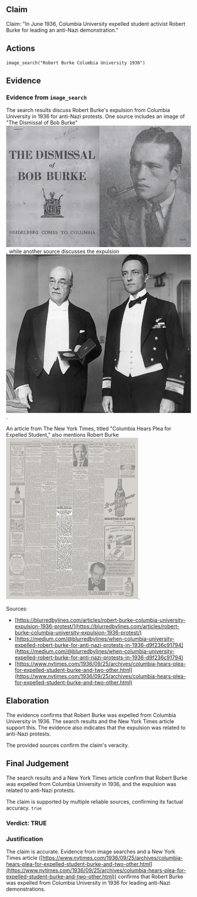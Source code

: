 ## Claim
Claim: "In June 1936, Columbia University expelled student activist Robert Burke for leading an anti-Nazi demonstration."

## Actions
```
image_search("Robert Burke Columbia University 1936")
```

## Evidence
### Evidence from `image_search`
The search results discuss Robert Burke's expulsion from Columbia University in 1936 for anti-Nazi protests. One source includes an image of "The Dismissal of Bob Burke" ![image 7990](media/2025-08-29_22-16-1756505817-184061.jpg), while another source discusses the expulsion ![image 7991](media/2025-08-29_22-16-1756505817-437207.jpg).

An article from The New York Times, titled "Columbia Hears Plea for Expelled Student," also mentions Robert Burke ![image 7992](media/2025-08-29_22-16-1756505817-632615.jpg).

Sources:
*   [https://blurredbylines.com/articles/robert-burke-columbia-university-expulsion-1936-protest/](https://blurredbylines.com/articles/robert-burke-columbia-university-expulsion-1936-protest/)
*   [https://medium.com/@blurredbylines/when-columbia-university-expelled-robert-burke-for-anti-nazi-protests-in-1936-d9f236c91794](https://medium.com/@blurredbylines/when-columbia-university-expelled-robert-burke-for-anti-nazi-protests-in-1936-d9f236c91794)
*   [https://www.nytimes.com/1936/09/25/archives/columbia-hears-plea-for-expelled-student-burke-and-two-other.html](https://www.nytimes.com/1936/09/25/archives/columbia-hears-plea-for-expelled-student-burke-and-two-other.html)


## Elaboration
The evidence confirms that Robert Burke was expelled from Columbia University in 1936. The search results and the New York Times article support this. The evidence also indicates that the expulsion was related to anti-Nazi protests.

The provided sources confirm the claim's veracity.


## Final Judgement
The search results and a New York Times article confirm that Robert Burke was expelled from Columbia University in 1936, and the expulsion was related to anti-Nazi protests.

The claim is supported by multiple reliable sources, confirming its factual accuracy. `true`


### Verdict: TRUE

### Justification
The claim is accurate. Evidence from image searches and a New York Times article ([https://www.nytimes.com/1936/09/25/archives/columbia-hears-plea-for-expelled-student-burke-and-two-other.html](https://www.nytimes.com/1936/09/25/archives/columbia-hears-plea-for-expelled-student-burke-and-two-other.html)) confirms that Robert Burke was expelled from Columbia University in 1936 for leading anti-Nazi demonstrations.
